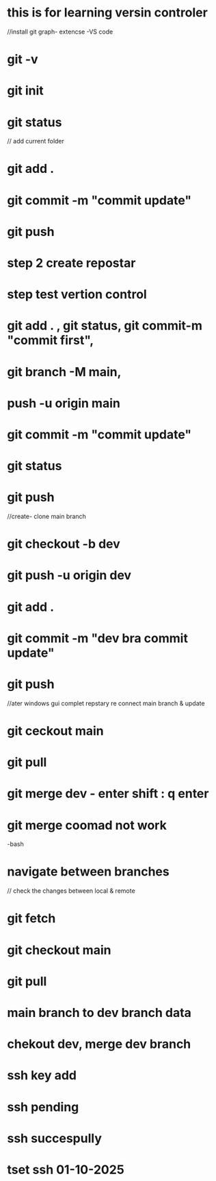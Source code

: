 # this is for learning versin controler
//install git graph- extencse -VS code
 # git -v
 # git init
 # git status
 
// add current folder
 # git add . 

 # git commit -m "commit update"
 # git push 

# step 2 create repostar
# step test vertion control


# git add . , git status, git commit-m "commit first", 
# git branch -M main,
# push -u origin main

# git commit -m "commit update"
# git status 
# git push

//create- clone main branch
# git checkout -b dev   
# git push -u origin dev

# git add . 
# git commit -m "dev bra commit update"
# git push 

//ater windows gui complet repstary  re connect main branch & update
# git ceckout main
# git pull
# git merge dev - enter   shift : q  enter

# git merge coomad not work
-bash
# navigate between branches
// check the changes between local & remote 
# git fetch
# git checkout main
# git pull

# main branch to dev branch data
# chekout dev, merge dev branch

# ssh key add
# ssh pending
# ssh succespully
# tset ssh 01-10-2025

